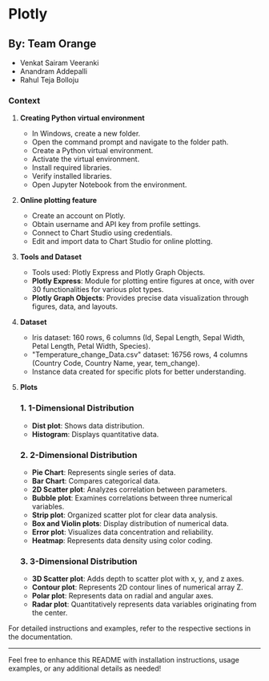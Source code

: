 # Plotly

## By: Team Orange
- Venkat Sairam Veeranki
- Anandram Addepalli
- Rahul Teja Bolloju

### Context

1. **Creating Python virtual environment**
   - In Windows, create a new folder.
   - Open the command prompt and navigate to the folder path.
   - Create a Python virtual environment.
   - Activate the virtual environment.
   - Install required libraries.
   - Verify installed libraries.
   - Open Jupyter Notebook from the environment.

2. **Online plotting feature**
   - Create an account on Plotly.
   - Obtain username and API key from profile settings.
   - Connect to Chart Studio using credentials.
   - Edit and import data to Chart Studio for online plotting.

3. **Tools and Dataset**
   - Tools used: Plotly Express and Plotly Graph Objects.
   - **Plotly Express**: Module for plotting entire figures at once, with over 30 functionalities for various plot types.
   - **Plotly Graph Objects**: Provides precise data visualization through figures, data, and layouts.

4. **Dataset**
   - Iris dataset: 160 rows, 6 columns (Id, Sepal Length, Sepal Width, Petal Length, Petal Width, Species).
   - "Temperature_change_Data.csv" dataset: 16756 rows, 4 columns (Country Code, Country Name, year, tem_change).
   - Instance data created for specific plots for better understanding.

5. **Plots**
   ### 1. 1-Dimensional Distribution
   - **Dist plot**: Shows data distribution.
   - **Histogram**: Displays quantitative data.

   ### 2. 2-Dimensional Distribution
   - **Pie Chart**: Represents single series of data.
   - **Bar Chart**: Compares categorical data.
   - **2D Scatter plot**: Analyzes correlation between parameters.
   - **Bubble plot**: Examines correlations between three numerical variables.
   - **Strip plot**: Organized scatter plot for clear data analysis.
   - **Box and Violin plots**: Display distribution of numerical data.
   - **Error plot**: Visualizes data concentration and reliability.
   - **Heatmap**: Represents data density using color coding.

   ### 3. 3-Dimensional Distribution
   - **3D Scatter plot**: Adds depth to scatter plot with x, y, and z axes.
   - **Contour plot**: Represents 2D contour lines of numerical array Z.
   - **Polar plot**: Represents data on radial and angular axes.
   - **Radar plot**: Quantitatively represents data variables originating from the center.

For detailed instructions and examples, refer to the respective sections in the documentation.

---

Feel free to enhance this README with installation instructions, usage examples, or any additional details as needed!
